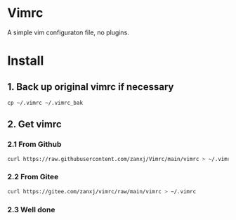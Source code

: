 # Vimrc

A simple vim configuraton file, no plugins.

# Install
## 1. Back up original vimrc if necessary
```
cp ~/.vimrc ~/.vimrc_bak
```
## 2. Get vimrc
### 2.1 From Github
```bash
curl https://raw.githubusercontent.com/zanxj/Vimrc/main/vimrc > ~/.vimrc
```
### 2.2 From Gitee
```bash
curl https://gitee.com/zanxj/vimrc/raw/main/vimrc > ~/.vimrc
```
### 2.3 Well done
